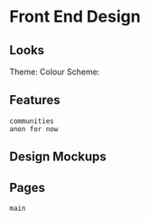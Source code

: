 # Front End Design

## Looks
Theme:
Colour Scheme:


## Features
	communities
	anon for now




## Design Mockups

## Pages
	main
